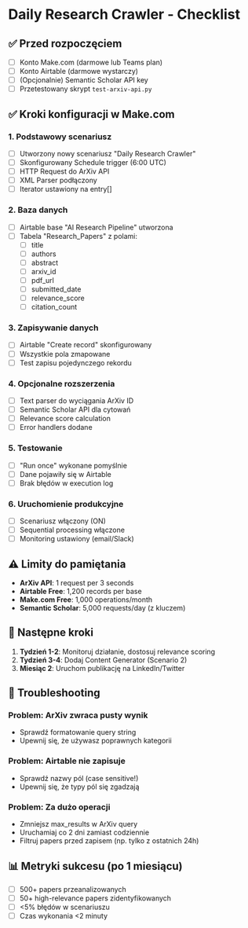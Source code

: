 # Daily Research Crawler - Checklist

## ✅ Przed rozpoczęciem

- [ ] Konto Make.com (darmowe lub Teams plan)
- [ ] Konto Airtable (darmowe wystarczy)
- [ ] (Opcjonalnie) Semantic Scholar API key
- [ ] Przetestowany skrypt `test-arxiv-api.py`

## ✅ Kroki konfiguracji w Make.com

### 1. Podstawowy scenariusz
- [ ] Utworzony nowy scenariusz "Daily Research Crawler"
- [ ] Skonfigurowany Schedule trigger (6:00 UTC)
- [ ] HTTP Request do ArXiv API
- [ ] XML Parser podłączony
- [ ] Iterator ustawiony na entry[]

### 2. Baza danych
- [ ] Airtable base "AI Research Pipeline" utworzona
- [ ] Tabela "Research_Papers" z polami:
  - [ ] title
  - [ ] authors
  - [ ] abstract
  - [ ] arxiv_id
  - [ ] pdf_url
  - [ ] submitted_date
  - [ ] relevance_score
  - [ ] citation_count

### 3. Zapisywanie danych
- [ ] Airtable "Create record" skonfigurowany
- [ ] Wszystkie pola zmapowane
- [ ] Test zapisu pojedynczego rekordu

### 4. Opcjonalne rozszerzenia
- [ ] Text parser do wyciągania ArXiv ID
- [ ] Semantic Scholar API dla cytowań
- [ ] Relevance score calculation
- [ ] Error handlers dodane

### 5. Testowanie
- [ ] "Run once" wykonane pomyślnie
- [ ] Dane pojawiły się w Airtable
- [ ] Brak błędów w execution log

### 6. Uruchomienie produkcyjne
- [ ] Scenariusz włączony (ON)
- [ ] Sequential processing włączone
- [ ] Monitoring ustawiony (email/Slack)

## ⚠️ Limity do pamiętania

- **ArXiv API**: 1 request per 3 seconds
- **Airtable Free**: 1,200 records per base
- **Make.com Free**: 1,000 operations/month
- **Semantic Scholar**: 5,000 requests/day (z kluczem)

## 🚀 Następne kroki

1. **Tydzień 1-2**: Monitoruj działanie, dostosuj relevance scoring
2. **Tydzień 3-4**: Dodaj Content Generator (Scenario 2)
3. **Miesiąc 2**: Uruchom publikację na LinkedIn/Twitter

## 🔧 Troubleshooting

### Problem: ArXiv zwraca pusty wynik
- Sprawdź formatowanie query string
- Upewnij się, że używasz poprawnych kategorii

### Problem: Airtable nie zapisuje
- Sprawdź nazwy pól (case sensitive!)
- Upewnij się, że typy pól się zgadzają

### Problem: Za dużo operacji
- Zmniejsz max_results w ArXiv query
- Uruchamiaj co 2 dni zamiast codziennie
- Filtruj papers przed zapisem (np. tylko z ostatnich 24h)

## 📊 Metryki sukcesu (po 1 miesiącu)

- [ ] 500+ papers przeanalizowanych
- [ ] 50+ high-relevance papers zidentyfikowanych
- [ ] <5% błędów w scenariuszu
- [ ] Czas wykonania <2 minuty
